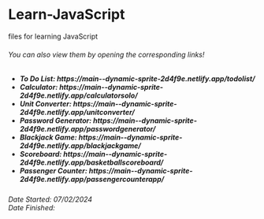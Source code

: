 # Learn-JavaScript
files for learning JavaScript

<h6>You can also view them by opening the corresponding links! </h6>
<h5>
  <ul>
    <li>To Do List: https://main--dynamic-sprite-2d4f9e.netlify.app/todolist/</li>
    <li>Calculator: https://main--dynamic-sprite-2d4f9e.netlify.app/calculatorsolo/</li>
    <li>Unit Converter: https://main--dynamic-sprite-2d4f9e.netlify.app/unitconverter/</li>
    <li>Password Generator: https://main--dynamic-sprite-2d4f9e.netlify.app/passwordgenerator/</li>
    <li>Blackjack Game: https://main--dynamic-sprite-2d4f9e.netlify.app/blackjackgame/</li>
    <li>Scoreboard: https://main--dynamic-sprite-2d4f9e.netlify.app/basketballscoreboard/</li>
    <li>Passenger Counter: https://main--dynamic-sprite-2d4f9e.netlify.app/passengercounterapp/</li>
    

  </ul>
</h5>



<h6> Date Started: 07/02/2024 <br>
Date Finished: </h6>
